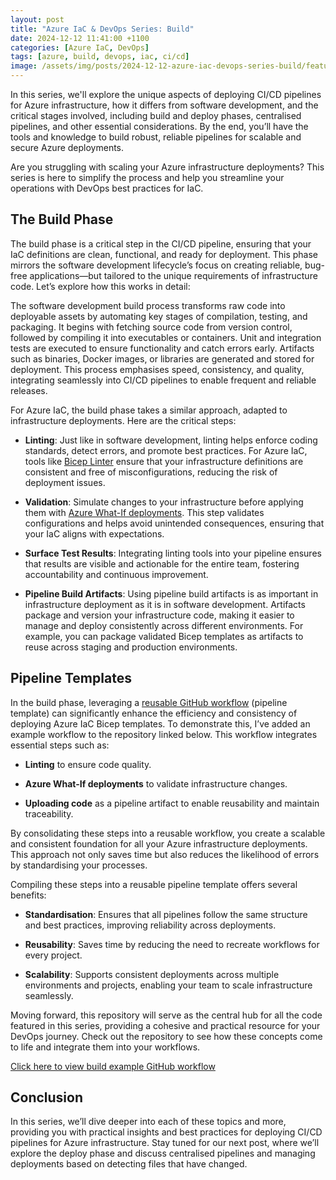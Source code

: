 ```yaml
---
layout: post
title: "Azure IaC & DevOps Series: Build"
date: 2024-12-12 11:41:00 +1100
categories: [Azure IaC, DevOps]
tags: [azure, build, devops, iac, ci/cd]
image: /assets/img/posts/2024-12-12-azure-iac-devops-series-build/feature_image.jpg
---
```


In this series, we'll explore the unique aspects of deploying CI/CD pipelines for Azure infrastructure, how it differs from software development, and the critical stages involved, including build and deploy phases, centralised pipelines, and other essential considerations. By the end, you’ll have the tools and knowledge to build robust, reliable pipelines for scalable and secure Azure deployments.

Are you struggling with scaling your Azure infrastructure deployments? This series is here to simplify the process and help you streamline your operations with DevOps best practices for IaC.

## The Build Phase

The build phase is a critical step in the CI/CD pipeline, ensuring that your IaC definitions are clean, functional, and ready for deployment. This phase mirrors the software development lifecycle’s focus on creating reliable, bug-free applications—but tailored to the unique requirements of infrastructure code. Let’s explore how this works in detail:

The software development build process transforms raw code into deployable assets by automating key stages of compilation, testing, and packaging. It begins with fetching source code from version control, followed by compiling it into executables or containers. Unit and integration tests are executed to ensure functionality and catch errors early. Artifacts such as binaries, Docker images, or libraries are generated and stored for deployment. This process emphasises speed, consistency, and quality, integrating seamlessly into CI/CD pipelines to enable frequent and reliable releases.

For Azure IaC, the build phase takes a similar approach, adapted to infrastructure deployments. Here are the critical steps:

- **Linting**: Just like in software development, linting helps enforce coding standards, detect errors, and promote best practices. For Azure IaC, tools like [Bicep Linter](https://learn.microsoft.com/en-us/azure/azure-resource-manager/bicep/linter) ensure that your infrastructure definitions are consistent and free of misconfigurations, reducing the risk of deployment issues.

- **Validation**: Simulate changes to your infrastructure before applying them with [Azure What-If deployments](https://learn.microsoft.com/en-us/azure/azure-resource-manager/bicep/deploy-what-if?tabs=azure-powershell%2CCLI). This step validates configurations and helps avoid unintended consequences, ensuring that your IaC aligns with expectations.

- **Surface Test Results**: Integrating linting tools into your pipeline ensures that results are visible and actionable for the entire team, fostering accountability and continuous improvement.

- **Pipeline Build Artifacts**: Using pipeline build artifacts is as important in infrastructure deployment as it is in software development. Artifacts package and version your infrastructure code, making it easier to manage and deploy consistently across different environments. For example, you can package validated Bicep templates as artifacts to reuse across staging and production environments.

## Pipeline Templates

In the build phase, leveraging a [reusable GitHub workflow](https://docs.github.com/en/actions/sharing-automations/reusing-workflows) (pipeline template) can significantly enhance the efficiency and consistency of deploying Azure IaC Bicep templates. To demonstrate this, I’ve added an example workflow to the repository linked below. This workflow integrates essential steps such as:

- **Linting** to ensure code quality.

- **Azure What-If deployments** to validate infrastructure changes.

- **Uploading code** as a pipeline artifact to enable reusability and maintain traceability.

By consolidating these steps into a reusable workflow, you create a scalable and consistent foundation for all your Azure infrastructure deployments. This approach not only saves time but also reduces the likelihood of errors by standardising your processes.

Compiling these steps into a reusable pipeline template offers several benefits:

- **Standardisation**: Ensures that all pipelines follow the same structure and best practices, improving reliability across deployments.

- **Reusability**: Saves time by reducing the need to recreate workflows for every project.

- **Scalability**: Supports consistent deployments across multiple environments and projects, enabling your team to scale infrastructure seamlessly.

Moving forward, this repository will serve as the central hub for all the code featured in this series, providing a cohesive and practical resource for your DevOps journey. Check out the repository to see how these concepts come to life and integrate them into your workflows.

[Click here to view build example GitHub workflow](https://github.com/tw3lveparsecs/azure-iac-and-devops/blob/main/.github/build_template.yml)

## Conclusion

In this series, we’ll dive deeper into each of these topics and more, providing you with practical insights and best practices for deploying CI/CD pipelines for Azure infrastructure. Stay tuned for our next post, where we’ll explore the deploy phase and discuss centralised pipelines and managing deployments based on detecting files that have changed.
